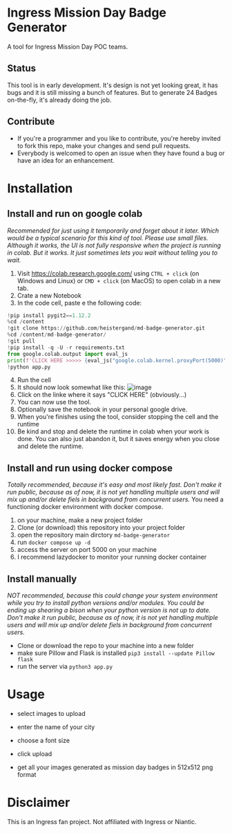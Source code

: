 # Ingress Mission Day Badge Generator
A tool for Ingress Mission Day POC teams.

## Status
This tool is in early development. It's design is not yet looking great, it has bugs and it is still missing a bunch of features. But to generate 24 Badges on-the-fly, it's already doing the job.

## Contribute
- If you're a programmer and you like to contribute, you're hereby invited to fork this repo, make your changes and send pull requests.
- Everybody is welcomed to open an issue when they have found a bug or have an idea for an enhancement.

# Installation
## Install and run on google colab
_Recommended for just using it temporarily and forget about it later. Which would be a typical scenario for this kind of tool. Please use small files. Although it works, the UI is not fully responsive when the project is running in colab. But it works. It just sometimes lets you wait without telling you to wait._
1. Visit https://colab.research.google.com/ using `CTRL + click` (on Windows and Linux)  or `CMD + click` (on MacOS) to open colab in a new tab.
2. Crate a new Notebook
3. In the code cell, paste e the following code:
```python
!pip install pygit2==1.12.2
%cd /content
!git clone https://github.com/heistergand/md-badge-generator.git
%cd /content/md-badge-generator/
!git pull
!pip install -q -U -r requirements.txt
from google.colab.output import eval_js
print(f'CLICK HERE >>>>> {eval_js("google.colab.kernel.proxyPort(5000)")} <<<<<<')
!python app.py
```
4. Run the cell
5. It should now look somewhat like this: ![image](https://github.com/Heistergand/MD-Badge-Generator/assets/16416532/0b2aa1ca-d1e6-4ea4-a3d6-7ff33b2b6492)
6. Click on the linke where it says "CLICK HERE" (obviously...)
7. You can now use the tool.
8. Optionally save the notebook in your personal google drive.
9. When you're finishes using the tool, consider stopping the cell and the runtime
10. Be kind and stop and delete the runtime in colab when your work is done. You can also just abandon it, but it saves energy when you close and delete the runtime.

## Install and run using docker compose
_Totally recommended, because it's easy and most likely fast. Don't make it run public, because as of now, it is not yet handling multiple users and will mix up and/or delete fiels in background from concurrent users._
You need a functioning docker environment with docker compose.
1. on your machine, make a new project folder
2. Clone (or download) this repository into your project folder
3. open the repository main dirctory `md-badge-generator`
4. run `docker compose up -d`
5. access the server on port 5000 on your machine
6. I recommend lazydocker to monitor your running docker container

## Install manually
_NOT recommended, because this could change your system environment while you try to install python versions and/or modules. You could be ending up shearing a bison when your python version is not up to date. Don't make it run public, because as of now, it is not yet handling multiple users and will mix up and/or delete fiels in background from concurrent users._
- Clone or download the repo to your machine into a new folder
- make sure Pillow and Flask is installed `pip3 install --update Pillow flask`
- run the server via `python3 app.py`

# Usage
- select images to upload
- enter the name of your city
- choose a font size
- click upload

- get all your images generated as mission day badges in 512x512 png format

# Disclaimer
This is an Ingress fan project. Not affiliated with Ingress or Niantic.
